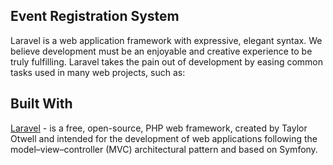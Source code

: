 ## Event Registration System

Laravel is a web application framework with expressive, elegant syntax. We believe development must be an enjoyable and creative experience to be truly fulfilling. Laravel takes the pain out of development by easing common tasks used in many web projects, such as:

## Built With
[Laravel](https://laravel.com/) -  is a free, open-source, PHP web framework, created by Taylor Otwell and intended for the development of web applications following the model–view–controller (MVC) architectural pattern and based on Symfony.
